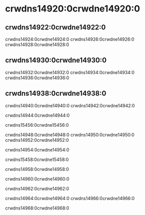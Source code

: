 # crwdns14920:0crwdne14920:0

## crwdns14922:0crwdne14922:0

crwdns14924:0crwdne14924:0 crwdns14926:0crwdne14926:0 crwdns14928:0crwdne14928:0

## crwdns14930:0crwdne14930:0

crwdns14932:0crwdne14932:0 crwdns14934:0crwdne14934:0 crwdns14936:0crwdne14936:0



## crwdns14938:0crwdne14938:0

crwdns14940:0crwdne14940:0 crwdns14942:0crwdne14942:0

crwdns14944:0crwdne14944:0

crwdns15456:0crwdne15456:0


crwdns14948:0crwdne14948:0 crwdns14950:0crwdne14950:0 crwdns14952:0crwdne14952:0

crwdns14954:0crwdne14954:0

crwdns15458:0crwdne15458:0


crwdns14958:0crwdne14958:0

crwdns14960:0crwdne14960:0

crwdns14962:0crwdne14962:0

crwdns14964:0crwdne14964:0 crwdns14966:0crwdne14966:0

crwdns14968:0crwdne14968:0